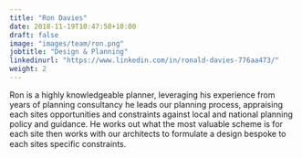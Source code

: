 ```yaml
---
title: "Ron Davies"
date: 2018-11-19T10:47:58+10:00
draft: false
image: "images/team/ron.png"
jobtitle: "Design & Planning"
linkedinurl: "https://www.linkedin.com/in/ronald-davies-776aa473/"
weight: 2
---
```


Ron is a highly knowledgeable planner, leveraging his experience from years of planning consultancy he leads our planning process, appraising each sites opportunities and constraints against local and national planning policy and guidance. He works out what the most valuable scheme is for each site then works with our architects to formulate a design bespoke to each sites speciﬁc constraints.

